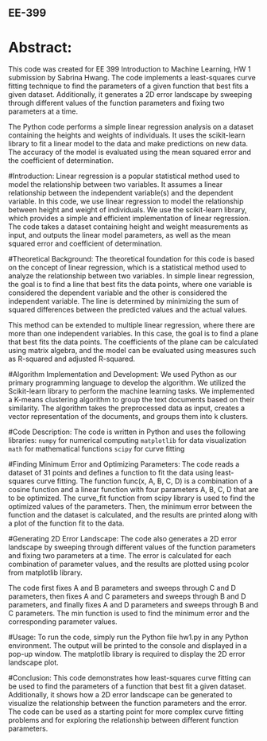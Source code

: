 ## EE-399

# Abstract:
This code was created for EE 399 Introduction to Machine Learning, HW 1 submission by Sabrina Hwang. 
The code implements a least-squares curve fitting technique to find the parameters of a given function 
that best fits a given dataset. Additionally, it generates a 2D error landscape by sweeping through 
different values of the function parameters and fixing two parameters at a time.

The Python code performs a simple linear regression analysis on a dataset containing the heights and 
weights of individuals. It uses the scikit-learn library to fit a linear model to the data and make 
predictions on new data. The accuracy of the model is evaluated using the mean squared error and the 
coefficient of determination.

#Introduction:
Linear regression is a popular statistical method used to model the relationship between two variables. 
It assumes a linear relationship between the independent variable(s) and the dependent variable. 
In this code, we use linear regression to model the relationship between height and weight of individuals. 
We use the scikit-learn library, which provides a simple and efficient implementation of linear regression. 
The code takes a dataset containing height and weight measurements as input, and outputs the linear 
model parameters, as well as the mean squared error and coefficient of determination.

#Theoretical Background:
The theoretical foundation for this code is based on the concept of linear regression, which is a 
statistical method used to analyze the relationship between two variables. In simple linear regression, 
the goal is to find a line that best fits the data points, where one variable is considered the
dependent variable and the other is considered the independent variable. The line is determined by 
minimizing the sum of squared differences between the predicted values and the actual values.

This method can be extended to multiple linear regression, where there are more than one independent 
variables. In this case, the goal is to find a plane that best fits the data points. The coefficients 
of the plane can be calculated using matrix algebra, and the model can be evaluated using measures such 
as R-squared and adjusted R-squared.

#Algorithm Implementation and Development:
We used Python as our primary programming language to develop the algorithm. We utilized the Scikit-learn 
library to perform the machine learning tasks. We implemented a K-means clustering algorithm to group the 
text documents based on their similarity. The algorithm takes the preprocessed data as input, creates a 
vector representation of the documents, and groups them into k clusters. 

#Code Description:
The code is written in Python and uses the following libraries:
    `numpy` for numerical computing
    `matplotlib` for data visualization
    `math` for mathematical functions
    `scipy` for curve fitting
    
#Finding Minimum Error and Optimizing Parameters:
The code reads a dataset of 31 points and defines a function to fit the data using least-squares curve 
fitting. The function func(x, A, B, C, D) is a combination of a cosine function and a linear function 
with four parameters A, B, C, D that are to be optimized. The curve_fit function from scipy library is 
used to find the optimized values of the parameters. Then, the minimum error between the function and 
the dataset is calculated, and the results are printed along with a plot of the function fit to the 
data.

#Generating 2D Error Landscape:
The code also generates a 2D error landscape by sweeping through different values of the function 
parameters and fixing two parameters at a time. The error is calculated for each combination of 
parameter values, and the results are plotted using pcolor from matplotlib library.

The code first fixes A and B parameters and sweeps through C and D parameters, then fixes A and C 
parameters and sweeps through B and D parameters, and finally fixes A and D parameters and sweeps 
through B and C parameters. The min function is used to find the minimum error and the corresponding 
parameter values.

#Usage:
To run the code, simply run the Python file hw1.py in any Python environment. The output will be 
printed to the console and displayed in a pop-up window. The matplotlib library is required to display 
the 2D error landscape plot.

#Conclusion:
This code demonstrates how least-squares curve fitting can be used to find the parameters of a function 
that best fit a given dataset. Additionally, it shows how a 2D error landscape can be generated to 
visualize the relationship between the function parameters and the error. The code can be used as a 
starting point for more complex curve fitting problems and for exploring the relationship between 
different function parameters.
